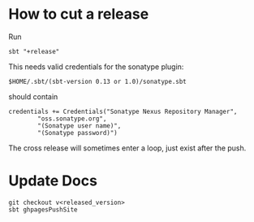 How to cut a release
====================

Run 
  
    sbt "+release"
  
This needs valid credentials for the sonatype plugin:

```
$HOME/.sbt/(sbt-version 0.13 or 1.0)/sonatype.sbt
```

should contain

```
credentials += Credentials("Sonatype Nexus Repository Manager",
        "oss.sonatype.org",
        "(Sonatype user name)",
        "(Sonatype password)")
```

The cross release will sometimes enter a loop, just exist after the push.

Update Docs
===========

```
git checkout v<released_version>
sbt ghpagesPushSite
```

